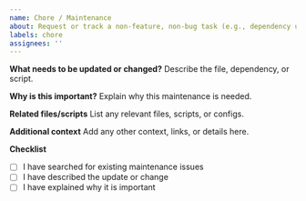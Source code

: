 ```yaml
---
name: Chore / Maintenance
about: Request or track a non-feature, non-bug task (e.g., dependency update, CI change)
labels: chore
assignees: ''
---
```


**What needs to be updated or changed?**
Describe the file, dependency, or script.

**Why is this important?**
Explain why this maintenance is needed.

**Related files/scripts**
List any relevant files, scripts, or configs.

**Additional context**
Add any other context, links, or details here.

**Checklist**
- [ ] I have searched for existing maintenance issues
- [ ] I have described the update or change
- [ ] I have explained why it is important 